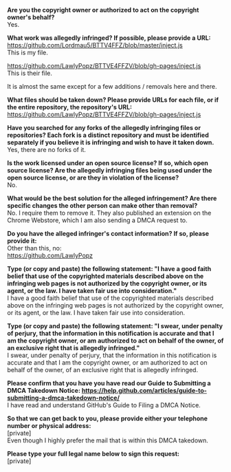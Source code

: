 **Are you the copyright owner or authorized to act on the copyright owner's behalf?**  
Yes.

**What work was allegedly infringed? If possible, please provide a URL:**  
https://github.com/Lordmau5/BTTV4FFZ/blob/master/inject.js  
This is my file.

https://github.com/LawlyPopz/BTTVE4FFZV/blob/gh-pages/inject.js  
This is their file.

It is almost the same except for a few additions / removals here and there.

**What files should be taken down? Please provide URLs for each file, or if the entire repository, the repository's URL:**  
https://github.com/LawlyPopz/BTTVE4FFZV/blob/gh-pages/inject.js

**Have you searched for any forks of the allegedly infringing files or repositories? Each fork is a distinct repository and must be identified separately if you believe it is infringing and wish to have it taken down.**  
Yes, there are no forks of it.

**Is the work licensed under an open source license? If so, which open source license? Are the allegedly infringing files being used under the open source license, or are they in violation of the license?**  
No.

**What would be the best solution for the alleged infringement? Are there specific changes the other person can make other than removal?**  
No. I require them to remove it. They also published an extension on the Chrome Webstore, which I am also sending a DMCA request to.

**Do you have the alleged infringer's contact information? If so, please provide it:**  
Other than this, no:  
https://github.com/LawlyPopz

**Type (or copy and paste) the following statement: "I have a good faith belief that use of the copyrighted materials described above on the infringing web pages is not authorized by the copyright owner, or its agent, or the law. I have taken fair use into consideration."**  
I have a good faith belief that use of the copyrighted materials described above on the infringing web pages is not authorized by the copyright owner, or its agent, or the law. I have taken fair use into consideration.

**Type (or copy and paste) the following statement: "I swear, under penalty of perjury, that the information in this notification is accurate and that I am the copyright owner, or am authorized to act on behalf of the owner, of an exclusive right that is allegedly infringed."**  
I swear, under penalty of perjury, that the information in this notification is accurate and that I am the copyright owner, or am authorized to act on behalf of the owner, of an exclusive right that is allegedly infringed.

**Please confirm that you have you have read our Guide to Submitting a DMCA Takedown Notice: https://help.github.com/articles/guide-to-submitting-a-dmca-takedown-notice/**  
I have read and understand GitHub's Guide to Filing a DMCA Notice.

**So that we can get back to you, please provide either your telephone number or physical address:**  
[private]  
Even though I highly prefer the mail that is within this DMCA takedown.

**Please type your full legal name below to sign this request:**    
[private]
